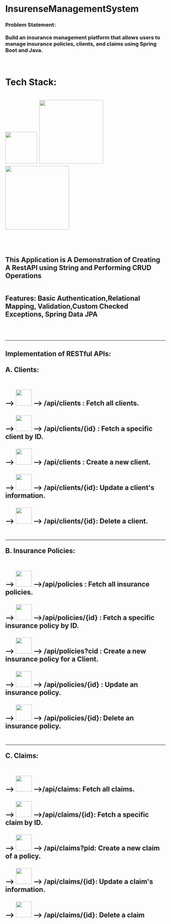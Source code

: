 # InsurenseManagementSystem
<h3>Problem Statement:</br></br>Build an insurance management platform that allows users to manage insurance
policies, clients, and claims using Spring Boot and Java.</h3></br>

<h1>Tech Stack:<h1> <img src="https://img.shields.io/badge/-java-000000?style=flat&logo=operation" style="width:100px;"> <img src="https://img.shields.io/badge/-spring-000000?style=flat&logo=Spring" style="width:200px;"> <img src="https://img.shields.io/badge/-mySQL-000000?style=flat&logo=MySQL" style="width:200px;"></h2></br></br>
<h2>This Application is A Demonstration of Creating A RestAPI using String and Performing CRUD Operations</br></br>

Features: Basic Authentication,Relational Mapping, Validation,Custom Checked Exceptions, Spring Data JPA</h2></br></br>
<hr>
<h2>Implementation of RESTful APIs:</br></br>
A. Clients:</br></br></br>
      --> <img src="https://img.shields.io/badge/-GET-000000?style=flat&logo=operation&color=blue" style="width:50px;"> --> /api/clients       : Fetch all clients.</br></br>
      --> <img src="https://img.shields.io/badge/-GET-000000?style=flat&logo=operation&color=blue" style="width:50px;"> --> /api/clients/{id}  : Fetch a specific client by ID.</br></br>
      --> <img src="https://img.shields.io/badge/-POST-000000?style=flat&logo=operation&color=green" style="width:50px;"> --> /api/clients     : Create a new client.</br></br>
      --> <img src="https://img.shields.io/badge/-PUT-000000?style=flat&logo=operation&color=orange" style="width:50px;"> --> /api/clients/{id}: Update a client's information.</br></br>
      --> <img src="https://img.shields.io/badge/-DELETE-000000?style=flat&logo=operation&color=red" style="width:50px;"> --> /api/clients/{id}: Delete a client.</br></br>
      <hr>
B. Insurance Policies:</br></br></br>
      --> <img src="https://img.shields.io/badge/-GET-000000?style=flat&logo=operation&color=blue" style="width:50px;"> -->/api/policies        : Fetch all insurance policies.</br></br>
      --> <img src="https://img.shields.io/badge/-GET-000000?style=flat&logo=operation&color=blue" style="width:50px;"> -->/api/policies/{id}   : Fetch a specific insurance policy by ID.</br></br>
      --> <img src="https://img.shields.io/badge/-POST-000000?style=flat&logo=operation&color=green" style="width:50px;"> --> /api/policies?cid  : Create a new insurance policy for a Client.</br></br> 
      --> <img src="https://img.shields.io/badge/-PUT-000000?style=flat&logo=operation&color=orange" style="width:50px;"> --> /api/policies/{id} : Update an insurance policy.</br></br>
      --> <img src="https://img.shields.io/badge/-DELETE-000000?style=flat&logo=operation&color=red" style="width:50px;"> -->  /api/policies/{id}: Delete an insurance policy.</br></br>
      <hr>
C. Claims:</br></br></br>
      --> <img src="https://img.shields.io/badge/-GET-000000?style=flat&logo=operation&color=blue" style="width:50px;"> -->/api/claims: Fetch all claims.</br></br>
      --> <img src="https://img.shields.io/badge/-GET-000000?style=flat&logo=operation&color=blue" style="width:50px;"> -->/api/claims/{id}: Fetch a specific claim by ID.</br></br> 
      --> <img src="https://img.shields.io/badge/-POST-000000?style=flat&logo=operation&color=green" style="width:50px;"> --> /api/claims?pid: Create a new claim of a policy.</br></br>
      --> <img src="https://img.shields.io/badge/-PUT-000000?style=flat&logo=operation&color=orange" style="width:50px;"> -->  /api/claims/{id}: Update a claim's information.</br></br>
      --> <img src="https://img.shields.io/badge/-DELETE-000000?style=flat&logo=operation&color=red" style="width:50px;"> -->  /api/claims/{id}: Delete a claim</br></br></h2>

<!--<img src="https://img.shields.io/badge/-GET-000000?style=flat&logo=operation&color=green" style="width:100px;">-->
